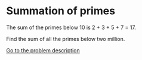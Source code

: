 Summation of primes
===================

<p>The sum of the primes below 10 is 2 + 3 + 5 + 7 = 17.</p>
<p>Find the sum of all the primes below two million.</p>
<!--
<p class="note">Note: This problem has been changed recently, please check that you are using the right parameters.</p>
-->




[Go to the problem description](https://projecteuler.net/problem=10)
